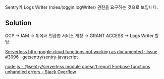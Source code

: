Sentry가 Logs Writer (roles/loggin.logWriter) 권한을 요구하는 것으로 보입니다.

## Solution

GCP → IAM → 위에서 언급한 서비스 계정 → GRANT ACCESS → Logs Writer 할당


[Serverless http google cloud functions not working as documented · Issue #3096 · getsentry/sentry-javascript](https://github.com/getsentry/sentry-javascript/issues/3096)

[node.js - @sentry/serverless module doesn't report Firebase functions unhandled errors - Stack Overflow](https://stackoverflow.com/questions/75235115/sentry-serverless-module-doesnt-report-firebase-functions-unhandled-errors)
